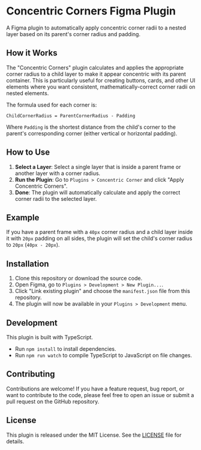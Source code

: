 # Concentric Corners Figma Plugin

A Figma plugin to automatically apply concentric corner radii to a nested layer based on its parent's corner radius and padding.

## How it Works

The "Concentric Corners" plugin calculates and applies the appropriate corner radius to a child layer to make it appear concentric with its parent container. This is particularly useful for creating buttons, cards, and other UI elements where you want consistent, mathematically-correct corner radii on nested elements.

The formula used for each corner is:

`ChildCornerRadius = ParentCornerRadius - Padding`

Where `Padding` is the shortest distance from the child's corner to the parent's corresponding corner (either vertical or horizontal padding).

## How to Use

1.  **Select a Layer**: Select a single layer that is inside a parent frame or another layer with a corner radius.
2.  **Run the Plugin**: Go to `Plugins > Concentric Corner` and click "Apply Concentric Corners".
3.  **Done**: The plugin will automatically calculate and apply the correct corner radii to the selected layer.

## Example

If you have a parent frame with a `40px` corner radius and a child layer inside it with `20px` padding on all sides, the plugin will set the child's corner radius to `20px` (`40px - 20px`).

## Installation

1.  Clone this repository or download the source code.
2.  Open Figma, go to `Plugins > Development > New Plugin...`.
3.  Click "Link existing plugin" and choose the `manifest.json` file from this repository.
4.  The plugin will now be available in your `Plugins > Development` menu.

## Development

This plugin is built with TypeScript.

-   Run `npm install` to install dependencies.
-   Run `npm run watch` to compile TypeScript to JavaScript on file changes.

## Contributing

Contributions are welcome! If you have a feature request, bug report, or want to contribute to the code, please feel free to open an issue or submit a pull request on the GitHub repository.

## License

This plugin is released under the MIT License. See the [LICENSE](LICENSE) file for details.
